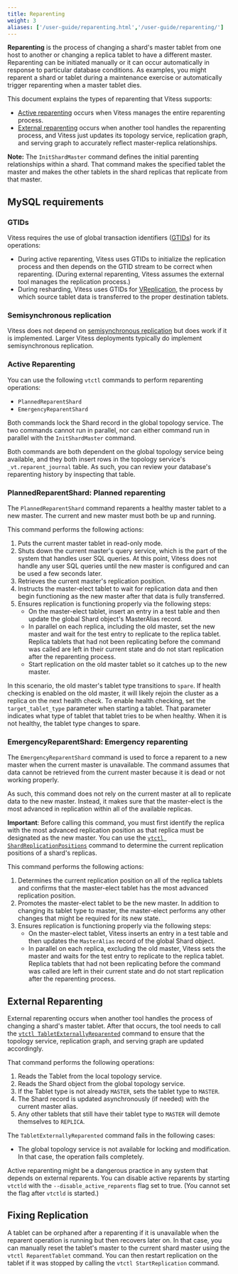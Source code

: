 ```yaml
---
title: Reparenting
weight: 3
aliases: ['/user-guide/reparenting.html','/user-guide/reparenting/']
---
```


**Reparenting** is the process of changing a shard's master tablet from one host to another or changing a replica tablet to have a different master. Reparenting can be initiated manually or it can occur automatically in response to particular database conditions. As examples, you might reparent a shard or tablet during a maintenance exercise or automatically trigger reparenting when a master tablet dies.

This document explains the types of reparenting that Vitess supports:

* [Active reparenting](../../configuration-advanced/reparenting/#active-reparenting) occurs when Vitess manages the entire reparenting process.
* [External reparenting](../../configuration-advanced/reparenting/#external-reparenting) occurs when another tool handles the reparenting process, and Vitess just updates its topology service, replication graph, and serving graph to accurately reflect master-replica relationships.

**Note:** The `InitShardMaster` command defines the initial parenting relationships within a shard. That command makes the specified tablet the master and makes the other tablets in the shard replicas that replicate from that master.

## MySQL requirements

### GTIDs

Vitess requires the use of global transaction identifiers ([GTIDs](https://dev.mysql.com/doc/refman/5.6/en/replication-gtids-concepts.html)) for its operations:

* During active reparenting, Vitess uses GTIDs to initialize the replication process and then depends on the GTID stream to be correct when reparenting. (During external reparenting, Vitess assumes the external tool manages the replication process.)
* During resharding, Vitess uses GTIDs for [VReplication](../../../reference/vreplication), the process by which source tablet data is transferred to the proper destination tablets.

### Semisynchronous replication

Vitess does not depend on [semisynchronous replication](https://dev.mysql.com/doc/refman/5.6/en/replication-semisync.html) but does work if it is implemented. Larger Vitess deployments typically do implement semisynchronous replication.

### Active Reparenting

You can use the following `vtctl` commands to perform reparenting operations:

* `PlannedReparentShard`
* `EmergencyReparentShard`

Both commands lock the Shard record in the global topology service. The two commands cannot run in parallel, nor can either command run in parallel with the `InitShardMaster` command.

Both commands are both dependent on the global topology service being available, and they both insert rows in the topology service's `_vt.reparent_journal` table. As such, you can review your database's reparenting history by inspecting that table.

### PlannedReparentShard: Planned reparenting

The `PlannedReparentShard` command reparents a healthy master tablet to a new master. The current and new master must both be up and running.

This command performs the following actions:

1. Puts the current master tablet in read-only mode.
2. Shuts down the current master's query service, which is the part of the system that handles user SQL queries. At this point, Vitess does not handle any user SQL queries until the new master is configured and can be used a few seconds later.
3. Retrieves the current master's replication position.
4. Instructs the master-elect tablet to wait for replication data and then begin functioning as the new master after that data is fully transferred.
5. Ensures replication is functioning properly via the following steps:
    - On the master-elect tablet, insert an entry in a test table and then update the global Shard object's MasterAlias record.
    - In parallel on each replica, including the old master, set the new master and wait for the test entry to replicate to the replica tablet. Replica tablets that had not been replicating before the command was called are left in their current state and do not start replication after the reparenting process.
    - Start replication on the old master tablet so it catches up to the new master.

In this scenario, the old master's tablet type transitions to `spare`. If health checking is enabled on the old master, it will likely rejoin the cluster as a replica on the next health check. To enable health checking, set the `target_tablet_type` parameter when starting a tablet. That parameter indicates what type of tablet that tablet tries to be when healthy. When it is not healthy, the tablet type changes to spare.

### EmergencyReparentShard: Emergency reparenting

The `EmergencyReparentShard` command is used to force a reparent to a new master when the current master is unavailable. The command assumes that data cannot be retrieved from the current master because it is dead or not working properly.

As such, this command does not rely on the current master at all to replicate data to the new master. Instead, it makes sure that the master-elect is the most advanced in replication within all of the available replicas.

**Important**: Before calling this command, you must first identify the replica with the most advanced replication position as that replica must be designated as the new master. You can use the [`vtctl ShardReplicationPositions`](../../../reference/vtctl/#shardreplicationpositions) command to determine the current replication positions of a shard's replicas.

This command performs the following actions:

1. Determines the current replication position on all of the replica tablets and confirms that the master-elect tablet has the most advanced replication position.
2. Promotes the master-elect tablet to be the new master. In addition to changing its tablet type to master, the master-elect performs any other changes that might be required for its new state.
3. Ensures replication is functioning properly via the following steps:
    - On the master-elect tablet, Vitess inserts an entry in a test table and then updates the `MasterAlias` record of the global Shard object.
    - In parallel on each replica, excluding the old master, Vitess sets the master and waits for the test entry to replicate to the replica tablet. Replica tablets that had not been replicating before the command was called are left in their current state and do not start replication after the reparenting process.

## External Reparenting

External reparenting occurs when another tool handles the process of changing a shard's master tablet. After that occurs, the tool needs to call the [`vtctl TabletExternallyReparented`](../../../reference/vtctl/#tabletexternallyreparented) command to ensure that the topology service, replication graph, and serving graph are updated accordingly.

That command performs the following operations:

1. Reads the Tablet from the local topology service.
2. Reads the Shard object from the global topology service.
3. If the Tablet type is not already `MASTER`, sets the tablet type to `MASTER`.
4. The Shard record is updated asynchronously (if needed) with the current master alias.
5. Any other tablets that still have their tablet type to `MASTER` will demote themselves to `REPLICA`.

The `TabletExternallyReparented` command fails in the following cases:

* The global topology service is not available for locking and modification. In that case, the operation fails completely.

Active reparenting might be a dangerous practice in any system that depends on external reparents. You can disable active reparents by starting `vtctld` with the `--disable_active_reparents` flag set to true. (You cannot set the flag after `vtctld` is started.)

## Fixing Replication

A tablet can be orphaned after a reparenting if it is unavailable when the reparent operation is running but then recovers later on. In that case, you can manually reset the tablet's master to the current shard master using the `vtctl ReparentTablet` command. You can then restart replication on the tablet if it was stopped by calling the `vtctl StartReplication` command.
